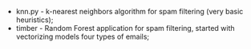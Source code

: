 
- knn.py - k-nearest neighbors algorithm for spam filtering (very basic heuristics);
- timber - Random Forest application for spam filtering, started with vectorizing models four types of emails;
